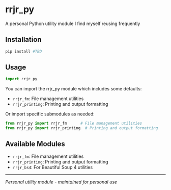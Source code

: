 # rrjr_py

A personal Python utility module I find myself reusing frequently


## Installation

```bash
pip install #TBD
```

## Usage

```python
import rrjr_py
```

You can import the rrjr_py module which includes some defaults:
- `rrjr_fm`: File management utilities
- `rrjr_printing`: Printing and output formatting 



Or import specific submodules as needed:

```python
from rrjr_py import rrjr_fm      # File management utilities
from rrjr_py import rrjr_printing  # Printing and output formatting
```

## Available Modules

- `rrjr_fm`: File management utilities
- `rrjr_printing`: Printing and output formatting
- `rrjr_bs4`: For Beautiful Soup 4 utilities

---
*Personal utility module - maintained for personal use* 